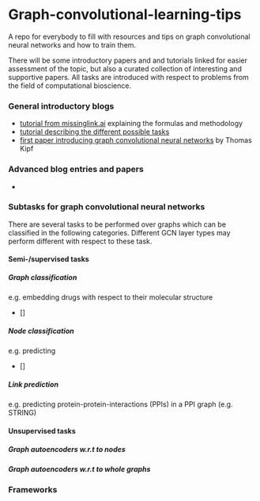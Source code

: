 # Graph-convolutional-learning-tips
A repo for everybody to fill with resources and tips on graph convolutional neural networks and how to train them. 

There will be some introductory papers and and tutorials linked for easier assessment of the topic, but also a curated collection of interesting and supportive papers. All tasks are introduced with respect to problems from the field of computational bioscience.

### General introductory blogs

- [tutorial from missinglink.ai](https://missinglink.ai/guides/convolutional-neural-networks/graph-convolutional-networks/) explaining the formulas and methodology
- [tutorial describing the different possible tasks](https://www.section.io/engineering-education/an-introduction-to-graph-neural-network/)
- [first paper introducing graph convolutional neural networks](https://arxiv.org/pdf/1609.02907.pdf) by Thomas Kipf

### Advanced blog entries and papers

- 

### Subtasks for graph convolutional neural networks

There are several tasks to be performed over graphs which can be classified in the following categories. Different GCN layer types may perform different with respect to these task.

#### Semi-/supervised tasks

##### Graph classification
e.g. embedding drugs with respect to their molecular structure
- []

##### Node classification
e.g. predicting 
- []


##### Link prediction
e.g. predicting protein-protein-interactions (PPIs) in a PPI graph (e.g. STRING)


#### Unsupervised tasks

##### Graph autoencoders w.r.t to nodes

##### Graph autoencoders w.r.t to whole graphs


### Frameworks



